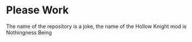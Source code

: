 # Please Work
 The name of the repository is a joke, the name of the Hollow Knight mod is Nothingness Being
